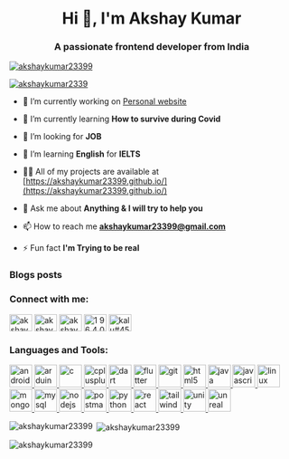 <h1 align="center">Hi 👋, I'm Akshay Kumar</h1>
<h3 align="center">A passionate frontend developer from India</h3>

<p align="left"> <a href="https://github.com/ryo-ma/github-profile-trophy"><img src="https://github-profile-trophy.vercel.app/?username=akshaykumar23399" alt="akshaykumar23399" /></a> </p>

<p align="left"> <a href="https://twitter.com/akshaykumar2339" target="blank"><img src="https://img.shields.io/twitter/follow/akshaykumar2339?logo=twitter&style=for-the-badge" alt="akshaykumar2339" /></a> </p>

- 🔭 I’m currently working on [Personal website](https://github.com/akshaykumar23399/akshaykumar23399.github.io)

- 🌱 I’m currently learning **How to survive during Covid**

- 👯 I’m looking for **JOB**

- 🤝 I’m learning **English** for **IELTS**

- 👨‍💻 All of my projects are available at [https://akshaykumar23399.github.io/](https://akshaykumar23399.github.io/)

- 💬 Ask me about **Anything & I will try to help you**

- 📫 How to reach me **akshaykumar23399@gmail.com**

- ⚡ Fun fact **I'm Trying to be real**

### Blogs posts
<!-- BLOG-POST-LIST:START -->
<!-- BLOG-POST-LIST:END -->

<h3 align="left">Connect with me:</h3>
<p align="left">
<a href="https://dev.to/akshaykumar23399" target="blank"><img align="center" src="https://cdn.jsdelivr.net/npm/simple-icons@3.0.1/icons/dev-dot-to.svg" alt="akshaykumar23399" height="30" width="40" /></a>
<a href="https://twitter.com/akshaykumar2339" target="blank"><img align="center" src="https://cdn.jsdelivr.net/npm/simple-icons@3.0.1/icons/twitter.svg" alt="akshaykumar2339" height="30" width="40" /></a>
<a href="https://instagram.com/akshaykumar23399" target="blank"><img align="center" src="https://cdn.jsdelivr.net/npm/simple-icons@3.0.1/icons/instagram.svg" alt="akshaykumar23399" height="30" width="40" /></a>
<a href="https://www.youtube.com/channel/UCcbgJqqEojR3eUXO3zMFSkg?view_as=subscriber" target="blank"><img align="center" src="https://cdn.jsdelivr.net/npm/simple-icons@3.0.1/icons/youtube.svg" alt="1 9 6 4 0 akshay kumar" height="30" width="40" /></a>
<a href="https://discord.gg/kalu#4560" target="blank"><img align="center" src="https://cdn.jsdelivr.net/npm/simple-icons@3.0.1/icons/discord.svg" alt="kalu#4560" height="30" width="40" /></a>
</p>

<h3 align="left">Languages and Tools:</h3>
<p align="left"> <a href="https://developer.android.com" target="_blank"> <img src="https://devicons.github.io/devicon/devicon.git/icons/android/android-original-wordmark.svg" alt="android" width="40" height="40"/> </a> <a href="https://www.arduino.cc/" target="_blank"> <img src="https://cdn.worldvectorlogo.com/logos/arduino-1.svg" alt="arduino" width="40" height="40"/> </a> <a href="https://www.cprogramming.com/" target="_blank"> <img src="https://devicons.github.io/devicon/devicon.git/icons/c/c-original.svg" alt="c" width="40" height="40"/> </a> <a href="https://www.w3schools.com/cpp/" target="_blank"> <img src="https://devicons.github.io/devicon/devicon.git/icons/cplusplus/cplusplus-original.svg" alt="cplusplus" width="40" height="40"/> </a> <a href="https://dart.dev" target="_blank"> <img src="https://www.vectorlogo.zone/logos/dartlang/dartlang-icon.svg" alt="dart" width="40" height="40"/> </a> <a href="https://flutter.dev" target="_blank"> <img src="https://www.vectorlogo.zone/logos/flutterio/flutterio-icon.svg" alt="flutter" width="40" height="40"/> </a> <a href="https://git-scm.com/" target="_blank"> <img src="https://www.vectorlogo.zone/logos/git-scm/git-scm-icon.svg" alt="git" width="40" height="40"/> </a> <a href="https://www.w3.org/html/" target="_blank"> <img src="https://devicons.github.io/devicon/devicon.git/icons/html5/html5-original-wordmark.svg" alt="html5" width="40" height="40"/> </a> <a href="https://www.java.com" target="_blank"> <img src="https://devicons.github.io/devicon/devicon.git/icons/java/java-original-wordmark.svg" alt="java" width="40" height="40"/> </a> <a href="https://developer.mozilla.org/en-US/docs/Web/JavaScript" target="_blank"> <img src="https://devicons.github.io/devicon/devicon.git/icons/javascript/javascript-original.svg" alt="javascript" width="40" height="40"/> </a> <a href="https://www.linux.org/" target="_blank"> <img src="https://devicons.github.io/devicon/devicon.git/icons/linux/linux-original.svg" alt="linux" width="40" height="40"/> </a> <a href="https://www.mongodb.com/" target="_blank"> <img src="https://devicons.github.io/devicon/devicon.git/icons/mongodb/mongodb-original-wordmark.svg" alt="mongodb" width="40" height="40"/> </a> <a href="https://www.mysql.com/" target="_blank"> <img src="https://devicons.github.io/devicon/devicon.git/icons/mysql/mysql-original-wordmark.svg" alt="mysql" width="40" height="40"/> </a> <a href="https://nodejs.org" target="_blank"> <img src="https://devicons.github.io/devicon/devicon.git/icons/nodejs/nodejs-original-wordmark.svg" alt="nodejs" width="40" height="40"/> </a> <a href="https://postman.com" target="_blank"> <img src="https://www.vectorlogo.zone/logos/getpostman/getpostman-icon.svg" alt="postman" width="40" height="40"/> </a> <a href="https://www.python.org" target="_blank"> <img src="https://devicons.github.io/devicon/devicon.git/icons/python/python-original.svg" alt="python" width="40" height="40"/> </a> <a href="https://reactjs.org/" target="_blank"> <img src="https://devicons.github.io/devicon/devicon.git/icons/react/react-original-wordmark.svg" alt="react" width="40" height="40"/> </a> <a href="https://tailwindcss.com/" target="_blank"> <img src="https://www.vectorlogo.zone/logos/tailwindcss/tailwindcss-icon.svg" alt="tailwind" width="40" height="40"/> </a> <a href="https://unity.com/" target="_blank"> <img src="https://www.vectorlogo.zone/logos/unity3d/unity3d-icon.svg" alt="unity" width="40" height="40"/> </a> <a href="https://unrealengine.com/" target="_blank"> <img src="https://raw.githubusercontent.com/kenangundogan/fontisto/036b7eca71aab1bef8e6a0518f7329f13ed62f6b/icons/svg/brand/unreal-engine.svg" alt="unreal" width="40" height="40"/> </a> </p>

<p><img align="left" src="https://github-readme-stats.vercel.app/api/top-langs?username=akshaykumar23399&show_icons=true&locale=en&layout=compact" alt="akshaykumar23399" /></p>

<p>&nbsp;<img align="center" src="https://github-readme-stats.vercel.app/api?username=akshaykumar23399&show_icons=true&locale=en" alt="akshaykumar23399" /></p>

<p><img align="center" src="https://github-readme-streak-stats.herokuapp.com/?user=akshaykumar23399&" alt="akshaykumar23399" /></p>
